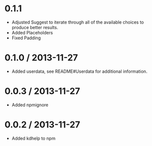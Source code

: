 # 0.1.1

 - Adjusted Suggest to iterate through all of the available choices to produce
  better results.
 - Added Placeholders
 - Fixed Padding

# 0.1.0 / 2013-11-27

 - Added userdata, see README#Userdata for additional information.

# 0.0.3 / 2013-11-27

 - Added npmignore

# 0.0.2 / 2013-11-27

 - Added kdhelp to npm

